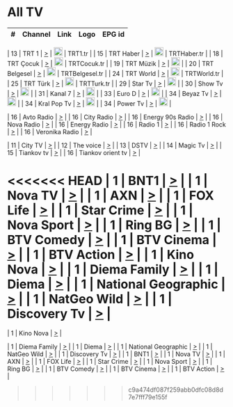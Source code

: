 <h1>All TV</h1>

| #   | Channel        | Link  | Logo | EPG id |
|:---:|:--------------:|:-----:|:----:|:------:|

| 13  | TRT 1            | [>](https://tv-trt1.medya.trt.com.tr/master.m3u8) | <img height="20" src="https://i.imgur.com/j786OLG.png"/> | TRT1.tr |
| 15  | TRT Haber        | [>](https://tv-trthaber.medya.trt.com.tr/master.m3u8) | <img height="20" src="https://i.imgur.com/OVfo8Ab.png"/> | TRTHaber.tr |
| 18  | TRT Çocuk        | [>](https://tv-trtcocuk.medya.trt.com.tr/master.m3u8) | <img height="20" src="https://i.imgur.com/QLFmD6d.png"/> | TRTCocuk.tr |
| 19  | TRT Müzik        | [>](https://tv-trtmuzik.medya.trt.com.tr/master.m3u8) | <img height="20" src="https://i.imgur.com/fIVFCEd.png"/> |
| 20  | TRT Belgesel     | [>](https://tv-trtbelgesel.medya.trt.com.tr/master.m3u8) | <img height="20" src="https://i.imgur.com/MGO87pe.png"/> | TRTBelgesel.tr |
| 24  | TRT World        | [>](https://tv-trtworld.medya.trt.com.tr/master.m3u8) | <img height="20" src="https://i.imgur.com/JEA2xpv.png"/> | TRTWorld.tr |
| 25  | TRT Türk         | [>](https://tv-trtturk.medya.trt.com.tr/master.m3u8) | <img height="20" src="https://i.imgur.com/OSTOQNw.png"/> | TRTTurk.tr |
| 29  | Star Tv   | [>](https://dogus-live.daioncdn.net/startv/startv_360p.m3u8) | <img height="20" src="https://i.imgur.com/IebUZx1.png"/> |
| 30  | Show Tv     | [>](https://ciner-live.daioncdn.net/showtv/showtv.m3u8) | <img height="20" src="https://i.imgur.com/IebUZx1.png"/> |
| 31  | Kanal 7     | [>](https://kanal7-live.daioncdn.net/kanal7/kanal7.m3u8) | <img height="20" src="https://i.imgur.com/IebUZx1.png"/> |
| 33  | Euro D    | [>](https://www.youtube.com/user/KanalD/live) | <img height="20" src="https://i.imgur.com/IebUZx1.png"/> |
| 34  | Beyaz Tv     | [>](https://beyaztv-live.daioncdn.net/beyaztv/beyaztv.m3u8) | <img height="20" src="https://i.imgur.com/IebUZx1.png"/> |
| 34  | Kral Pop Tv     | [>](https://www.youtube.com/watch?v=GuFTuKoXepw) | <img height="20" src="https://i.imgur.com/IebUZx1.png"/> |
| 34  | Power Tv     | [>](https://livetv.powerapp.com.tr/powerTV/powerhd.smil/chunklist.m3u8) | <img height="20" src="https://i.imgur.com/IebUZx1.png"/> |

| 16  | Avto Radio | [>](http://stream.metacast.eu/avtoradio.mp3.m3u) |
| 16  | City Radio | [>](http://stream.metacast.eu/city.aac.m3u) |
| 16  | Energy 90s Radio | [>](http://stream.metacast.eu/energy-90s.m3u) |
| 16  | Nova Radio | [>](http://stream.metacast.eu/nova.aac.m3u) |
| 16  | Energy Radio | [>](http://stream.metacast.eu/nrj.aac.m3u) |
| 16  | Radio 1 | [>](http://stream.metacast.eu/radio1.aac.m3u) |
| 16  | Radio 1 Rock | [>](http://stream.metacast.eu/radio1rock.aac.m3u) |
| 16  | Veronika Radio | [>](http://stream.metacast.eu/veronika.aac.m3u) |

| 11  | City TV | [>](https://tv.city.bg/play/tshls/citytv/index.m3u8) |
| 12  | The voice | [>](https://bss1.neterra.tv/thevoice/thevoice.m3u8) |
| 13  | DSTV | [>](http://46.249.95.140:8081/hls/data.m3u8) |
| 14  | Magic Tv | [>](https://bss1.neterra.tv/magictv/magictv.m3u8) |
| 15  | Tiankov tv | [>](https://streamer103.neterra.tv/tiankov-folk/live.m3u8) |
| 16  | Tiankov orient tv | [>](https://streamer103.neterra.tv/tiankov-orient/live.m3u8) |

<<<<<<< HEAD
| 1 | BNT1 | [>](https://ymkaya.xyz:20996/tv/bnt1/playlist.m3u8?wmsAuthSign=c2VydmVyX3RpbWU9Mi8xNi8yMDI1IDc6MzM6MTIgUE0maGFzaF92YWx1ZT1jUE9PRSt5blFRVE5ydTdBakVjZFVRPT0mdmFsaWRtaW51dGVzPTYw) |
| 1 | Nova TV | [>](https://ymkaya.xyz:20996/tv/novatv/playlist.m3u8?wmsAuthSign=c2VydmVyX3RpbWU9Mi8xNi8yMDI1IDc6MzM6MjIgUE0maGFzaF92YWx1ZT1uUVRDNHE1Y2FQaTFHa3BiT084bENnPT0mdmFsaWRtaW51dGVzPTYw) |
| 1 | AXN | [>](https://ymkaya.xyz:20996/tv/axn/playlist.m3u8?wmsAuthSign=c2VydmVyX3RpbWU9Mi8xNi8yMDI1IDc6MzM6MzMgUE0maGFzaF92YWx1ZT1ncFluQ3NlcmpqQ0VrZit4UnFzbUNBPT0mdmFsaWRtaW51dGVzPTYw) |
| 1 | FOX Life | [>](https://ymkaya.xyz:20996/tv/foxlife/playlist.m3u8?wmsAuthSign=c2VydmVyX3RpbWU9Mi8xNi8yMDI1IDc6MzM6NDMgUE0maGFzaF92YWx1ZT1kcGhHZnI5Njd4c1JteGpEcnJNTllBPT0mdmFsaWRtaW51dGVzPTYw) |
| 1 | Star Crime | [>](https://ymkaya.xyz:20996/tv/foxcrime/playlist.m3u8?wmsAuthSign=c2VydmVyX3RpbWU9Mi8xNi8yMDI1IDc6MzM6NTMgUE0maGFzaF92YWx1ZT1sVXdsUTRoanFZYkhGaUFYZ1JmdWFBPT0mdmFsaWRtaW51dGVzPTYw) |
| 1 | Nova Sport | [>](https://ymkaya.xyz:20996/tv/novasport/playlist.m3u8?wmsAuthSign=c2VydmVyX3RpbWU9Mi8xNi8yMDI1IDc6MzQ6MDMgUE0maGFzaF92YWx1ZT1kS2U1SnVmZ2RTSXZ3SFZrd1g1K3ZBPT0mdmFsaWRtaW51dGVzPTYw) |
| 1 | Ring BG | [>](https://ymkaya.xyz:20996/tv/ringbg/playlist.m3u8?wmsAuthSign=c2VydmVyX3RpbWU9Mi8xNi8yMDI1IDc6MzQ6MTQgUE0maGFzaF92YWx1ZT00bnNTV0xnOGgzVHY4WjRVRk5IN0dnPT0mdmFsaWRtaW51dGVzPTYw) |
| 1 | BTV Comedy | [>](https://ymkaya.xyz:20996/tv/btvcomedy/playlist.m3u8?wmsAuthSign=c2VydmVyX3RpbWU9Mi8xNi8yMDI1IDc6MzQ6MjQgUE0maGFzaF92YWx1ZT1TdUZobk5lbTVwcm5UQkpWZWxhd2dBPT0mdmFsaWRtaW51dGVzPTYw) |
| 1 | BTV Cinema | [>](https://ymkaya.xyz:20996/tv/btvcinema/playlist.m3u8?wmsAuthSign=c2VydmVyX3RpbWU9Mi8xNi8yMDI1IDc6MzQ6MzMgUE0maGFzaF92YWx1ZT1jZHRMemYzVkgwYnBoWEl0aTBrNkJRPT0mdmFsaWRtaW51dGVzPTYw) |
| 1 | BTV Action | [>](https://ymkaya.xyz:20996/tv/btvaction/playlist.m3u8?wmsAuthSign=c2VydmVyX3RpbWU9Mi8xNi8yMDI1IDc6MzQ6NDMgUE0maGFzaF92YWx1ZT1IWVlHZUJwdkFUem1iMUlRaWRSZGhRPT0mdmFsaWRtaW51dGVzPTYw) |
| 1 | Kino Nova | [>](https://ymkaya.xyz:20996/tv/kinonova/playlist.m3u8?wmsAuthSign=c2VydmVyX3RpbWU9Mi8xNi8yMDI1IDc6MzQ6NTMgUE0maGFzaF92YWx1ZT1iMkROeUFlRlBPM1hyenVtWmtwRzlnPT0mdmFsaWRtaW51dGVzPTYw) |
| 1 | Diema Family | [>](https://ymkaya.xyz:20996/tv/diemafamily/playlist.m3u8?wmsAuthSign=c2VydmVyX3RpbWU9Mi8xNi8yMDI1IDc6MzU6MDMgUE0maGFzaF92YWx1ZT1MMW4xN0grbHlCRmFxSDNvd2liVFBnPT0mdmFsaWRtaW51dGVzPTYw) |
| 1 | Diema | [>](https://ymkaya.xyz:20996/tv/diema/playlist.m3u8?wmsAuthSign=c2VydmVyX3RpbWU9Mi8xNi8yMDI1IDc6MzU6NTggUE0maGFzaF92YWx1ZT02LzQ3dlpWdmE5NmVRUkpON1pEdHpBPT0mdmFsaWRtaW51dGVzPTYw) |
| 1 | National Geographic | [>](https://ymkaya.xyz:20996/tv/natgeo/playlist.m3u8?wmsAuthSign=c2VydmVyX3RpbWU9Mi8xNi8yMDI1IDc6MzY6MDggUE0maGFzaF92YWx1ZT0xVmVycHIwS2g2cHhZd0RoVXU1d0NnPT0mdmFsaWRtaW51dGVzPTYw) |
| 1 | NatGeo Wild | [>](https://ymkaya.xyz:20996/tv/natgeowild/playlist.m3u8?wmsAuthSign=c2VydmVyX3RpbWU9Mi8xNi8yMDI1IDc6MzY6MTggUE0maGFzaF92YWx1ZT1hdHBiN2k3M2ZjOG1IVTRDNEhrdTB3PT0mdmFsaWRtaW51dGVzPTYw) |
| 1 | Discovery Tv | [>](https://ymkaya.xyz:20996/tv/discovery/playlist.m3u8?wmsAuthSign=c2VydmVyX3RpbWU9Mi8xNi8yMDI1IDc6MzY6MjggUE0maGFzaF92YWx1ZT1adFYyc2hXaVBpak9pc3g3NnJxcmV3PT0mdmFsaWRtaW51dGVzPTYw) |
=======


| 1 | Kino Nova | [>](https://ymkaya.xyz:11336/tv/kinonova/playlist.m3u8?wmsAuthSign=c2VydmVyX3RpbWU9MS8yLzIwMjUgNDo0MDoyMCBBTSZoYXNoX3ZhbHVlPWlFS1FrWEtMMVRFM3l5YklUWUJQUHc9PSZ2YWxpZG1pbnV0ZXM9NjA=) |

| 1 | Diema Family | [>](https://ymkaya.xyz:11336/tv/diemafamily/playlist.m3u8?wmsAuthSign=c2VydmVyX3RpbWU9MS8yLzIwMjUgNDo0MDozMCBBTSZoYXNoX3ZhbHVlPUVUaTVKTldvZTF5WVVCM0YwL21kaXc9PSZ2YWxpZG1pbnV0ZXM9NjA=) |
| 1 | Diema | [>](https://ymkaya.xyz:11336/tv/diema/playlist.m3u8?wmsAuthSign=c2VydmVyX3RpbWU9MS8yLzIwMjUgNDo0MDo0MCBBTSZoYXNoX3ZhbHVlPVlYMWVJT2NuUjNpUTBsaytEUFFOS2c9PSZ2YWxpZG1pbnV0ZXM9NjA=) |
| 1 | National Geographic | [>](https://ymkaya.xyz:11336/tv/natgeo/playlist.m3u8?wmsAuthSign=c2VydmVyX3RpbWU9MS8yLzIwMjUgNDo0MTo0MSBBTSZoYXNoX3ZhbHVlPTJQTlVmcG5nYWx0M013eUhGRGxnd0E9PSZ2YWxpZG1pbnV0ZXM9NjA=) |
| 1 | NatGeo Wild | [>](https://ymkaya.xyz:11336/tv/natgeowild/playlist.m3u8?wmsAuthSign=c2VydmVyX3RpbWU9MS8yLzIwMjUgNDo0MTo1MSBBTSZoYXNoX3ZhbHVlPVl1OXZaTTliN0hGWEN3eDBYd1duNkE9PSZ2YWxpZG1pbnV0ZXM9NjA=) |
| 1 | Discovery Tv | [>](https://ymkaya.xyz:11336/tv/discovery/playlist.m3u8?wmsAuthSign=c2VydmVyX3RpbWU9MS8yLzIwMjUgNDo0MjowMSBBTSZoYXNoX3ZhbHVlPWtBQmdLNlY2RmQwWElzMVYzSDJyVkE9PSZ2YWxpZG1pbnV0ZXM9NjA=) |
| 1 | BNT1 | [>](https://ymkaya.xyz:11336/tv/bnt1/playlist.m3u8?wmsAuthSign=c2VydmVyX3RpbWU9MS8yLzIwMjUgNDozODozOCBBTSZoYXNoX3ZhbHVlPVVrMVlRQXpJWlhYeUh6ZFVpSC9NMUE9PSZ2YWxpZG1pbnV0ZXM9NjA=) |
| 1 | Nova TV | [>](https://ymkaya.xyz:11336/tv/novatv/playlist.m3u8?wmsAuthSign=c2VydmVyX3RpbWU9MS8yLzIwMjUgNDozODo0OCBBTSZoYXNoX3ZhbHVlPUVxQjh1a0ZzYkVGZU8zZDFGTzdreVE9PSZ2YWxpZG1pbnV0ZXM9NjA=) |
| 1 | AXN | [>](https://ymkaya.xyz:11336/tv/axn/playlist.m3u8?wmsAuthSign=c2VydmVyX3RpbWU9MS8yLzIwMjUgNDozODo1OCBBTSZoYXNoX3ZhbHVlPUpkWStGY1hkNXhaOVpPZ0thQ0FZL3c9PSZ2YWxpZG1pbnV0ZXM9NjA=) |
| 1 | FOX Life | [>](https://ymkaya.xyz:11336/tv/foxlife/playlist.m3u8?wmsAuthSign=c2VydmVyX3RpbWU9MS8yLzIwMjUgNDozOToxMCBBTSZoYXNoX3ZhbHVlPWt1ZDc1T3AzYlZDTjJnSy9TU0xJZlE9PSZ2YWxpZG1pbnV0ZXM9NjA=) |
| 1 | Star Crime | [>](https://ymkaya.xyz:11336/tv/foxcrime/playlist.m3u8?wmsAuthSign=c2VydmVyX3RpbWU9MS8yLzIwMjUgNDozOToyMCBBTSZoYXNoX3ZhbHVlPXIwVU45Nm9FR1l2enNkTG9TanBxbmc9PSZ2YWxpZG1pbnV0ZXM9NjA=) |
| 1 | Nova Sport | [>](https://ymkaya.xyz:11336/tv/novasport/playlist.m3u8?wmsAuthSign=c2VydmVyX3RpbWU9MS8yLzIwMjUgNDozOTozMCBBTSZoYXNoX3ZhbHVlPXlSZ0UxazVaM0xhSmc0NmR4T0c1T2c9PSZ2YWxpZG1pbnV0ZXM9NjA=) |
| 1 | Ring BG | [>](https://ymkaya.xyz:11336/tv/ringbg/playlist.m3u8?wmsAuthSign=c2VydmVyX3RpbWU9MS8yLzIwMjUgNDozOTo0MCBBTSZoYXNoX3ZhbHVlPTR4aUlFNHVUYWN4enY1WkVuOFZma2c9PSZ2YWxpZG1pbnV0ZXM9NjA=) |
| 1 | BTV Comedy | [>](https://ymkaya.xyz:11336/tv/btvcomedy/playlist.m3u8?wmsAuthSign=c2VydmVyX3RpbWU9MS8yLzIwMjUgNDozOTo1MCBBTSZoYXNoX3ZhbHVlPUtrMTJ2RHNTTUU1RFp1ZkVOdXFSK3c9PSZ2YWxpZG1pbnV0ZXM9NjA=) |
| 1 | BTV Cinema | [>](https://ymkaya.xyz:11336/tv/btvcinema/playlist.m3u8?wmsAuthSign=c2VydmVyX3RpbWU9MS8yLzIwMjUgNDozOTo1OSBBTSZoYXNoX3ZhbHVlPTZWcU9FZW56cG1NM1lrYy8xNE5NeHc9PSZ2YWxpZG1pbnV0ZXM9NjA=) |
| 1 | BTV Action | [>](https://ymkaya.xyz:11336/tv/btvaction/playlist.m3u8?wmsAuthSign=c2VydmVyX3RpbWU9MS8yLzIwMjUgNDo0MDoxMCBBTSZoYXNoX3ZhbHVlPUlDd0ErRkZVWThyMVZwR3c2REdGZ3c9PSZ2YWxpZG1pbnV0ZXM9NjA=) |
>>>>>>> c9a474df087f259abb0dfc08d8d7e7fff79e155f
